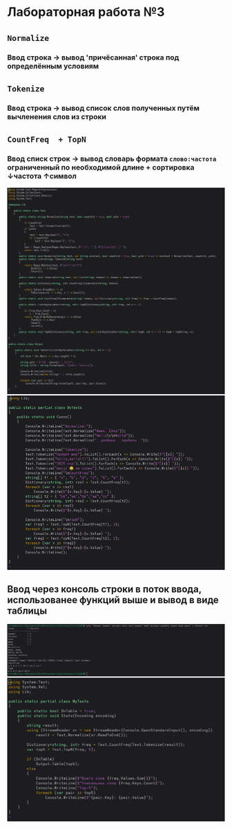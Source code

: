 # Лабораторная работа №3
## `Normalize`
### Ввод строка -> вывод 'причёсанная' строка под определённым условиям

## `Tokenize`
### Ввод строка -> вывод список слов полученных путём вычленения слов из строки
## `CountFreq  + TopN`
### Ввод списк строк -> вывод словарь формата `слово:частота` ограниченный по необходимой длине + сортировка ↓частота ↑символ
![main_funcs](../../images/lab03/Lib.png)
![main_funcs](../../images/lab03/Cases.png)
## Ввод через консоль строки в поток ввода, использованее функций выше и вывод в виде таблицы
![table](../../images/lab03/Program.png)
![table](../../images/lab03/TextStats.png)
